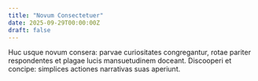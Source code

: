 ```yaml
---
title: "Novum Consectetuer"
date: 2025-09-29T00:00:00Z
draft: false
---
```


Huc usque novum consera: parvae curiositates congregantur, rotae pariter respondentes et plagae lucis mansuetudinem doceant. Discooperi et concipe: simplices actiones narrativas suas aperiunt.
